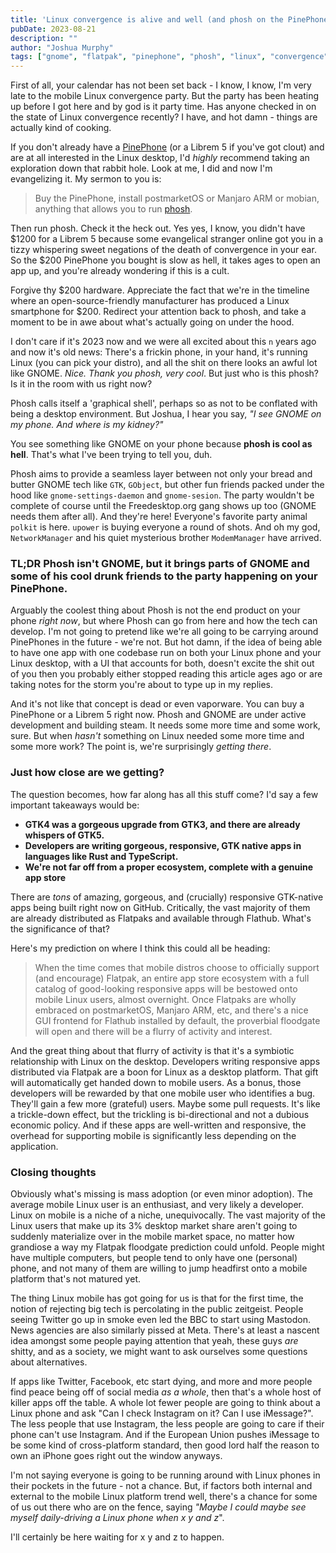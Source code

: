```yaml
---
title: 'Linux convergence is alive and well (and phosh on the PinePhone is cool as hell)'
pubDate: 2023-08-21
description: ""
author: "Joshua Murphy"
tags: ["gnome", "flatpak", "pinephone", "phosh", "linux", "convergence"]
---
```


First of all, your calendar has not been set back - I know, I know, I'm very late to the mobile Linux convergence party. But the party has been heating up before I got here and by god is it party time. Has anyone checked in on the state of Linux convergence recently? I have, and hot damn - things are actually kind of cooking.

If you don't already have a [PinePhone](https://www.pine64.org/pinephone/) (or a Librem 5 if you've got clout) and are at all interested in the Linux desktop, I'd _highly_ recommend taking an exploration down that rabbit hole. Look at me, I did and now I'm evangelizing it. My sermon to you is:

> Buy the PinePhone, install postmarketOS or Manjaro ARM or mobian, anything that allows you to run [phosh](https://puri.sm/posts/phosh-overview/).

Then run phosh. Check it the heck out. Yes yes, I know, you didn't have $1200 for a Librem 5 because some evangelical stranger online got you in a tizzy whispering sweet negations of the death of convergence in your ear. So the $200 PinePhone you bought is slow as hell, it takes ages to open an app up, and you're already wondering if this is a cult.

Forgive thy $200 hardware. Appreciate the fact that we're in the timeline where an open-source-friendly manufacturer has produced a Linux smartphone for $200. Redirect your attention back to phosh, and take a moment to be in awe about what's actually going on under the hood.

I don't care if it's 2023 now and we were all excited about this `n` years ago and now it's old news: There's a frickin phone, in your hand, it's running Linux (you can pick your distro), and all the shit on there looks an awful lot like GNOME. _Nice. Thank you phosh, very cool_. But just who is this phosh? Is it in the room with us right now?

Phosh calls itself a 'graphical shell', perhaps so as not to be conflated with being a desktop environment. But Joshua, I hear you say, _"I see _GNOME_ on my phone. And where is my kidney?"_

You see something like GNOME on your phone because **phosh is cool as hell**. That's what I've been trying to tell you, duh.

Phosh aims to provide a seamless layer between not only your bread and butter GNOME tech like `GTK`, `GObject`, but other fun friends packed under the hood like `gnome-settings-daemon` and `gnome-sesion`. The party wouldn't be complete of course until the Freedesktop.org gang shows up too (GNOME needs them after all). And they're here! Everyone's favorite party animal `polkit` is here. `upower` is buying everyone a round of shots. And oh my god, `NetworkManager` and his quiet mysterious brother `ModemManager` have arrived.

### **TL;DR** Phosh isn't GNOME, but it brings parts of GNOME and some of his cool drunk friends to the party happening on your PinePhone.

Arguably the coolest thing about Phosh is not the end product on your phone _right now_, but where Phosh can go from here and how the tech can develop. I'm not going to pretend like we're all going to be carrying around PinePhones in the future - we're not. But hot damn, if the idea of being able to have one app with one codebase run on both your Linux phone and your Linux desktop, with a UI that accounts for both, doesn't excite the shit out of you then you probably either stopped reading this article ages ago or are taking notes for the storm you're about to type up in my replies.

And it's not like that concept is dead or even vaporware. You can buy a PinePhone or a Librem 5 right now. Phosh and GNOME are under active development and building steam. It needs some more time and some work, sure. But when _hasn't_ something on Linux needed some more time and some more work? The point is, we're surprisingly _getting there_.


### Just how close are we getting? ###

The question becomes, how far along has all this stuff come? I'd say a few important takeaways would be:

- **GTK4 was a gorgeous upgrade from GTK3, and there are already whispers of GTK5.** 
- **Developers are writing gorgeous, responsive, GTK native apps in languages like Rust and TypeScript.** 
- **We're not far off from a proper ecosystem, complete with a genuine app store**

There are _tons_ of amazing, gorgeous, and (crucially) responsive GTK-native apps being built right now on GitHub. Critically, the vast majority of them are already distributed as Flatpaks and available through Flathub. What's the significance of that?

Here's my prediction on where I think this could all be heading:

> When the time comes that mobile distros choose to officially support (and encourage) Flatpak, an entire app store ecosystem with a full catalog of good-looking responsive apps will be bestowed onto mobile Linux users, almost overnight. Once Flatpaks are wholly embraced on postmarketOS, Manjaro ARM, etc, and there's a nice GUI frontend for Flathub installed by default, the proverbial floodgate will open and there will be a flurry of activity and interest.

And the great thing about that flurry of activity is that it's a symbiotic relationship with Linux on the desktop. Developers writing responsive apps distributed via Flatpak are a boon for Linux as a desktop platform. That gift will automatically get handed down to mobile users. As a bonus, those developers will be rewarded by that one mobile user who identifies a bug. They'll gain a few more (grateful) users. Maybe some pull requests. It's like a trickle-down effect, but the trickling is bi-directional and not a dubious economic policy. And if these apps are well-written and responsive, the overhead for supporting mobile is significantly less depending on the application.  


### Closing thoughts

Obviously what's missing is mass adoption (or even minor adoption). The average mobile Linux user is an enthusiast, and very likely a developer. Linux on mobile is a niche of a niche, unequivocally. The vast majority of the Linux users that make up its 3% desktop market share aren't going to suddenly materialize over in the mobile market space, no matter how grandiose a way my Flatpak floodgate prediction could unfold. People might have multiple computers, but people tend to only have one (personal) phone, and not many of them are willing to jump headfirst onto a mobile platform that's not matured yet. 

The thing Linux mobile has got going for us is that for the first time, the notion of rejecting big tech is percolating in the public zeitgeist. People seeing Twitter go up in smoke even led the BBC to start using Mastodon. News agencies are also similarly pissed at Meta. There's at least a nascent idea amongst some people paying attention that yeah, these guys _are_ shitty, and as a society, we might want to ask ourselves some questions about alternatives. 

If apps like Twitter, Facebook, etc start dying, and more and more people find peace being off of social media _as a whole_, then that's a whole host of killer apps off the table. A whole lot fewer people are going to think about a Linux phone and ask "Can I check Instagram on it? Can I use iMessage?". The less people that use Instagram, the less people are going to care if their phone can't use Instagram. And if the European Union pushes iMessage to be some kind of cross-platform standard, then good lord half the reason to own an iPhone goes right out the window anyways.

I'm not saying everyone is going to be running around with Linux phones in their pockets in the future - not a chance. But, if factors both internal and external to the mobile Linux platform trend well, there's a chance for some of us out there who are on the fence, saying _"Maybe I could maybe see myself daily-driving a Linux phone when x y and z_".

I'll certainly be here waiting for x y and z to happen.